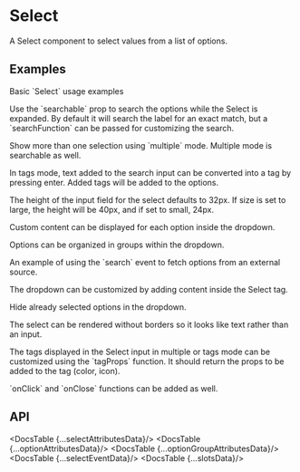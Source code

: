 # Select

A Select component to select values from a list of options.

## Examples

<Example
  id="select-demo-basic"
  title="Basic"
  demoComponent="{Basic}"
  demoCode="{BasicCode}">
  <p slot="description">
    Basic `Select` usage examples
  </p>
</Example>

<Example
  id="select-demo-search"
  title="Search Field"
  demoComponent="{Search}"
  demoCode="{SearchCode}">
  <p slot="description">
    Use the `searchable` prop to search the options while the Select is expanded. By default it will search the label for an exact match, but a `searchFunction` can be passed for customizing the search.
  </p>
</Example>

<Example
  id="select-demo-multiple"
  title="Multiple Select"
  demoComponent="{Multiple}"
  demoCode="{MultipleCode}">
  <p slot="description">
    Show more than one selection using `multiple` mode. Multiple mode is searchable as well.
  </p>
</Example>

<Example
  id="select-demo-tags"
  title="Tags"
  demoComponent="{Tags}"
  demoCode="{TagsCode}">
  <p slot="description">
    In tags mode, text added to the search input can be converted into a tag by pressing enter. Added tags will be added to the options.
  </p>
</Example>

<Example
  id="select-demo-sizes"
  title="Sizes"
  demoComponent="{Sizes}"
  demoCode="{SizesCode}">
  <p slot="description">
    The height of the input field for the select defaults to 32px. If size is set to large, the height will be 40px, and if set to small, 24px.
  </p>
</Example>

<Example
  id="select-demo-custom-displayed-selection"
  title="Custom Selection Display"
  demoComponent="{CustomSelection}"
  demoCode="{CustomSelectionCode}">
  <p slot="description">
    Custom content can be displayed for each option inside the dropdown.
  </p>
</Example>

<Example
  id="select-demo-option-groups"
  title="Option Groups"
  demoComponent="{OptionGroup}"
  demoCode="{OptionGroupCode}">
  <p slot="description">
    Options can be organized in groups within the dropdown.
  </p>
</Example>

<Example
  id="select-demo-remote-search"
  title="Remote Search"
  demoComponent="{RemoteSearch}"
  demoCode="{RemoteSearchCode}">
  <p slot="description">
    An example of using the `search` event to fetch options from an external source.
  </p>
</Example>

<Example
  id="select-demo-custom-content"
  title="Custom Dropdown Content"
  demoComponent="{CustomContent}"
  demoCode="{CustomContentCode}">
  <p slot="description">
    The dropdown can be customized by adding content inside the Select tag.
  </p>
</Example>

<Example
  id="select-demo-hide-selected"
  title="Hide Already Selected"
  demoComponent="{HideSelected}"
  demoCode="{HideSelectedCode}">
  <p slot="description">
    Hide already selected options in the dropdown.
  </p>
</Example>

<Example
  id="select-demo-borderless"
  title="Borderless"
  demoComponent="{Borderless}"
  demoCode="{BorderlessCode}">
  <p slot="description">
    The select can be rendered without borders so it looks like text rather than an input.
  </p>
</Example>

<Example
  id="select-demo-custom-tags"
  title="Custom Tags"
  demoComponent="{CustomTags}"
  demoCode="{CustomTagsCode}">
  <div slot="description">
    <p>The tags displayed in the Select input in multiple or tags mode can be customized using the `tagProps` function. It should return the props to be added to the tag (color, icon).</p>
    <p>`onClick` and `onClose` functions can be added as well.</p>
  </div>
</Example>

## API

<DocsTable {...selectAttributesData}/>
<DocsTable {...optionAttributesData}/>
<DocsTable {...optionGroupAttributesData}/>
<DocsTable {...selectEventData}/>
<DocsTable {...slotsData}/>

<script>
  import Example from 'docs/src/components/Example.svelte';

  import Basic from './demos/basic.demo.svelte'
  import BasicCode from './demos/basic.demo.txt'

  import Search from './demos/search.demo.svelte'
  import SearchCode from './demos/search.demo.txt'

  import Multiple from './demos/multiple.demo.svelte'
  import MultipleCode from './demos/multiple.demo.txt'

  import Tags from './demos/tags.demo.svelte'
  import TagsCode from './demos/tags.demo.txt'

  import Sizes from './demos/sizes.demo.svelte'
  import SizesCode from './demos/sizes.demo.txt'

  import CustomSelection from './demos/custom-selection.demo.svelte'
  import CustomSelectionCode from './demos/custom-selection.demo.txt'

  import OptionGroup from './demos/option-group.demo.svelte'
  import OptionGroupCode from './demos/option-group.demo.txt'

  import RemoteSearch from './demos/remote-search.demo.svelte'
  import RemoteSearchCode from './demos/remote-search.demo.txt'

  import CustomContent from './demos/custom-content.demo.svelte'
  import CustomContentCode from './demos/custom-content.demo.txt'

  import HideSelected from './demos/hide-selected.demo.svelte'
  import HideSelectedCode from './demos/hide-selected.demo.txt'

  import Borderless from './demos/borderless.demo.svelte'
  import BorderlessCode from './demos/borderless.demo.txt'

  import CustomTags from './demos/custom-tags.demo.svelte'
  import CustomTagsCode from './demos/custom-tags.demo.txt'

  import DocsTable from 'docs/src/components/DocsTable.svelte'
  const selectAttributesData = {
    title: 'Select Attributes',
    columns: ['Property', 'Description', 'Type', 'Default'],
    data: [
      {
        property: 'value',
        description: 'The current value of the select. Can be used for 2 way binding: `bind:value`.',
        type: 'String|Array',
        default: '-'
      },
      {
        property: 'style',
        description: 'Style string or style object (e.x. `style={{ fontSize: 18 }}`) for the Select wrapper.',
        type: 'String|Object',
        default: '-'
      },
      {
        property: 'class',
        description: "Class name or class object (e.x. `class={{ 'abc':true }}`) for the Select wrapper.",
        type: 'String|Object',
        default: '-'
      },
      {
        property: 'dropdownClass',
        description: "Class name or class object (e.x. `class={{ 'abc':true }}`) for the dropdown.",
        type: 'String|Object',
        default: '-'
      },
      {
        property: 'dropdownStyle',
        description: "Style string or style object (e.x. `style={{ fontSize: 18 }}`) for the dropdown.",
        type: 'String|Object',
        default: '-'
      },
      {
        property: 'dropdownHeight',
        description: "Max height of the dropdown. Overflow will be scrollable",
        type: 'String',
        default: '256px'
      },
      {
        property: 'disabled',
        description: 'Whether or not the Select is interactive.',
        type: 'Boolean',
        default: 'false'
      },
      {
        property: 'loading',
        description: 'Whether the loading spinner should show.',
        type: 'Boolean',
        default: 'false'
      },
      {
        property: 'clearable',
        description: 'Whether the close icon will show when the Select is hovered on. When clicked it will clear the value.',
        type: 'Boolean',
        default: 'false'
      },
      {
        property: 'autoClearSearchValue',
        description: 'Whether the current search will be cleared on selecting an item. Only applies `when` mode is set to `multiple` or `tags`.',
        type: 'Boolean',
        default: 'true'
      },
      {
        property: 'placeholder',
        description: 'The placeholder to show if there is no value.',
        type: 'String',
        default: '-'
      },
      {
        property: 'searchable',
        description: 'Whether the select has a search input in single mode to filter the options displayed.',
        type: 'Boolean',
        default: 'false'
      },
      {
        property: 'searchFunction',
        description: 'Custom search function used together with the `searchable` prop. It takes the `searchInput` and the `option` as arguments and will be used to search in place of the default label only search. If the function returns `true` for a given option, it wil be displayed.',
        type: 'Function',
        default: 'function that searches for a matching label'
      },
      {
        property: 'mode',
        description: 'The select mode. Allowed values are `single`, `multiple`, and `tags`. See the examples above for details.',
        type: 'String',
        default: 'single'
      },
      {
        property: 'size',
        description: 'The size of the Select input. Valid values are `small`, `default`, and `large`.',
        type: 'String',
        default: 'default'
      },
      {
        property: 'showEmptyMessage',
        description: 'Whether to show the "No options" message in the dropdown when there are no options available.',
        type: 'Boolean',
        default: 'true'
      },
      {
        property: 'borderless',
        description: 'Makes the Select input render with no borders so it looks like plain text with chevron down icon.',
        type: 'Boolean',
        default: 'false'
      },
      {
        property: 'tagProps',
        description: 'A function used in `tags` mode that will render tags with custom props. It takes the option as an argument and should return tag props. It can also include onClose and onClick functions.',
        type: 'Function',
        default: '-'
      },
      {
        property: 'maxTagDisplayCount',
        description: 'The maximum amount of tags to show in the input when in `multiple` or `tags` mode.',
        type: 'Number',
        default: '-'
      },
      {
        property: 'maxTagTextLength',
        description: 'The maximum amount of characters for a display tag in `multiple` or `tags` mode. An ellipses will be shown if there are more characters.',
        type: 'Number',
        default: '-'
      },
      {
        property: 'showArrow',
        description: 'Whether to show the drop-down arrow.',
        type: 'Boolean',
        default: 'true'
      },
      {
        property: 'suffixIcon',
        description: 'Custom icon in place of the arrow in the select input.',
        type: 'SvelteComponent',
        default: 'DownOutlined'
      },
      {
        property: 'clearIcon',
        description: 'Clear icon to use when the Select is clearable and the user hovers over the select.',
        type: 'SvelteComponent',
        default: 'CloseCircleFilled'
      },
      {
        property: 'defaultOpen',
        description: 'Initial open state of the dropdown.',
        type: 'Boolean',
        default: 'false'
      },
      {
        property: 'open',
        description: 'Controlled open state of the dropdown.',
        type: 'Boolean',
        default: '-'
      }
    ]
  }

  const optionAttributesData = {
    title: 'Option Attributes',
    columns: ['Property', 'Description', 'Type', 'Default'],
    data: [
      {
        property: 'value',
        description: 'Value of the option.',
        type: 'String',
        default: '-'
      },
      {
        property: 'label',
        description: 'Label of the option',
        type: 'String',
        default: '-'
      },
      {
        property: 'disabled',
        description: 'Disabled state of the option',
        type: 'Boolean',
        default: 'false'
      }
    ]
  }

  const optionGroupAttributesData = {
    title: 'OptionGroup Attributes',
    columns: ['Property', 'Description', 'Type', 'Default'],
    data: [
      {
        property: 'label',
        description: 'The OptionGroup label',
        type: 'String',
        default: '-'
      }
    ]
  }

  const selectEventData = {
    title: 'Select Events',
    columns: ['Name', 'Description'],
    data: [
      {
        name: 'change',
        description: 'The Select\'s value changed.'
      },
      {
        name: 'blur',
        description: 'The user clicked away from the Select.'
      },
      {
        name: 'focus',
        description: 'The user focused the Select.'
      },
      {
        name: 'search',
        description: 'The user typed a character into the search input.'
      },
      {
        name: 'dropdownvisiblechange',
        description: 'The dropdown is opened or closed.'
      }
    ]
  };


  const slotsData = {
    title: 'Slots',
    columns: ['Name', 'Description', 'Component'],
    data: [
      {
        name: 'default (no name needed)',
        description: 'The default slot for Select expects options, but any custom content can be added in there as well together with the options. See the above "Custom Dropdown Content" section for an example.',
        component: 'Select'
      },
      {
        name: 'no-options',
        description: 'Custom content to display when there are no options. Generally used for when search results come up empty.',
        component: 'Select'
      },
      {
        name: 'default (no name needed)',
        description: 'Custom content to display for the Option inside the dropdown. If no content is put in the default slot, the option will render the label. See the above "Custom Selection Display" section for an example.',
        component: 'Option'
      }
    ]
  }
</script>
